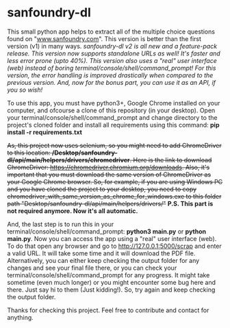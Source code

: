 # sanfoundry-dl

This small python app helps to extract all of the multiple choice questions found on "www.sanfoundry.com". This version is better than the first version (v1) in many ways.
<em>sanfoundry-dl v2 is all new and a feature-pack release. This version now supports standalone URLs as well! It's faster and less error prone (upto 40%). This version also uses a "real" user interface (web) instead of boring terminal/console/shell/command_prompt! For this version, the error handling is improved drastically when compared to the previous version. And, now for the bonus part, you can use it as an API, if you so wish!</em>

To use this app, you must have python3+, Google Chrome installed on your computer, and ofcourse a clone of this repository (in your desktop).
Open your terminal/console/shell/command_prompt and change directory to the project's cloned folder and install all requirements using this command: <b>pip install -r requirements.txt</b>

~~As, this project now uses selenium, so you might need to add ChromeDriver to this location: <b>/Desktop/sanfoundry-dl/api/main/helpers/drivers/chromedriver</b>.
Here is the link to download ChromeDriver: <a href="https://chromedriver.chromium.org/downloads">https://chromedriver.chromium.org/downloads</a>. Also, it's important that you must download the same version of ChromeDriver as your Google Chrome browser.
So, for example, if you are using Windows PC and you have cloned the project to your desktop, you need to copy chromedriver_with_same_version_as_chrome_for_windows.exe to this folder path "Desktop/sanfoundry-dl/api/main/helpers/drivers/"~~ <b>P.S. This part is not required anymore. Now it's all automatic.</b>

And, the last step is to run this in your terminal/console/shell/command_prompt: <b>python3 main.py</b> or <b>python main.py</b>. Now you can access the app using a "real" user interface (web). To do that open any browser and go to <a href="[https://chromedriver.chromium.org/downloads](http://127.0.0.1:5000/scrap)">http://127.0.0.1:5000/scrap</a> and enter a valid URL. It will take some time and it will download the PDF file. Alternatively, you can either keep checking the output folder for any changes and see your final file there, or you can check your terminal/console/shell/command_prompt for any progress. It might take sometime (even much longer) or you might encounter some bug here and there. Just say hi to them (Just kidding!). So, try again and keep checking the output folder.

Thanks for checking this project. Feel free to contribute and contact for anything.
